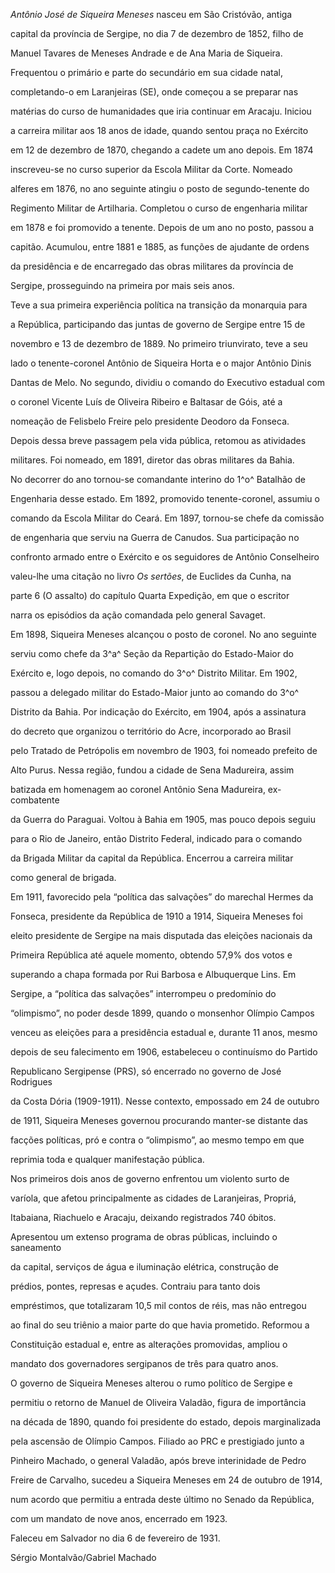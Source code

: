 

*Antônio José de Siqueira Meneses* nasceu em São Cristóvão, antiga

capital da província de Sergipe, no dia 7 de dezembro de 1852, filho de

Manuel Tavares de Meneses Andrade e de Ana Maria de Siqueira.



Frequentou o primário e parte do secundário em sua cidade natal,

completando-o em Laranjeiras (SE), onde começou a se preparar nas

matérias do curso de humanidades que iria continuar em Aracaju. Iniciou

a carreira militar aos 18 anos de idade, quando sentou praça no Exército

em 12 de dezembro de 1870, chegando a cadete um ano depois. Em 1874

inscreveu-se no curso superior da Escola Militar da Corte. Nomeado

alferes em 1876, no ano seguinte atingiu o posto de segundo-tenente do

Regimento Militar de Artilharia. Completou o curso de engenharia militar

em 1878 e foi promovido a tenente. Depois de um ano no posto, passou a

capitão. Acumulou, entre 1881 e 1885, as funções de ajudante de ordens

da presidência e de encarregado das obras militares da província de

Sergipe, prosseguindo na primeira por mais seis anos.



Teve a sua primeira experiência política na transição da monarquia para

a República, participando das juntas de governo de Sergipe entre 15 de

novembro e 13 de dezembro de 1889. No primeiro triunvirato, teve a seu

lado o tenente-coronel Antônio de Siqueira Horta e o major Antônio Dinis

Dantas de Melo. No segundo, dividiu o comando do Executivo estadual com

o coronel Vicente Luís de Oliveira Ribeiro e Baltasar de Góis, até a

nomeação de Felisbelo Freire pelo presidente Deodoro da Fonseca.



Depois dessa breve passagem pela vida pública, retomou as atividades

militares. Foi nomeado, em 1891, diretor das obras militares da Bahia.

No decorrer do ano tornou-se comandante interino do 1^o^ Batalhão de

Engenharia desse estado. Em 1892, promovido tenente-coronel, assumiu o

comando da Escola Militar do Ceará. Em 1897, tornou-se chefe da comissão

de engenharia que serviu na Guerra de Canudos. Sua participação no

confronto armado entre o Exército e os seguidores de Antônio Conselheiro

valeu-lhe uma citação no livro *Os sertões*, de Euclides da Cunha, na

parte 6 (O assalto) do capítulo Quarta Expedição, em que o escritor

narra os episódios da ação comandada pelo general Savaget.



Em 1898, Siqueira Meneses alcançou o posto de coronel. No ano seguinte

serviu como chefe da 3^a^ Seção da Repartição do Estado-Maior do

Exército e, logo depois, no comando do 3^o^ Distrito Militar. Em 1902,

passou a delegado militar do Estado-Maior junto ao comando do 3^o^

Distrito da Bahia. Por indicação do Exército, em 1904, após a assinatura

do decreto que organizou o território do Acre, incorporado ao Brasil

pelo Tratado de Petrópolis em novembro de 1903, foi nomeado prefeito de

Alto Purus. Nessa região, fundou a cidade de Sena Madureira, assim

batizada em homenagem ao coronel Antônio Sena Madureira, ex-combatente

da Guerra do Paraguai. Voltou à Bahia em 1905, mas pouco depois seguiu

para o Rio de Janeiro, então Distrito Federal, indicado para o comando

da Brigada Militar da capital da República. Encerrou a carreira militar

como general de brigada.



Em 1911, favorecido pela “política das salvações” do marechal Hermes da

Fonseca, presidente da República de 1910 a 1914, Siqueira Meneses foi

eleito presidente de Sergipe na mais disputada das eleições nacionais da

Primeira República até aquele momento, obtendo 57,9% dos votos e

superando a chapa formada por Rui Barbosa e Albuquerque Lins. Em

Sergipe, a “política das salvações” interrompeu o predomínio do

“olimpismo”, no poder desde 1899, quando o monsenhor Olímpio Campos

venceu as eleições para a presidência estadual e, durante 11 anos, mesmo

depois de seu falecimento em 1906, estabeleceu o continuísmo do Partido

Republicano Sergipense (PRS), só encerrado no governo de José Rodrigues

da Costa Dória (1909-1911). Nesse contexto, empossado em 24 de outubro

de 1911, Siqueira Meneses governou procurando manter-se distante das

facções políticas, pró e contra o “olimpismo”, ao mesmo tempo em que

reprimia toda e qualquer manifestação pública.



Nos primeiros dois anos de governo enfrentou um violento surto de

varíola, que afetou principalmente as cidades de Laranjeiras, Propriá,

Itabaiana, Riachuelo e Aracaju, deixando registrados 740 óbitos.

Apresentou um extenso programa de obras públicas, incluindo o saneamento

da capital, serviços de água e iluminação elétrica, construção de

prédios, pontes, represas e açudes. Contraiu para tanto dois

empréstimos, que totalizaram 10,5 mil contos de réis, mas não entregou

ao final do seu triênio a maior parte do que havia prometido. Reformou a

Constituição estadual e, entre as alterações promovidas, ampliou o

mandato dos governadores sergipanos de três para quatro anos.



O governo de Siqueira Meneses alterou o rumo político de Sergipe e

permitiu o retorno de Manuel de Oliveira Valadão, figura de importância

na década de 1890, quando foi presidente do estado, depois marginalizada

pela ascensão de Olímpio Campos. Filiado ao PRC e prestigiado junto a

Pinheiro Machado, o general Valadão, após breve interinidade de Pedro

Freire de Carvalho, sucedeu a Siqueira Meneses em 24 de outubro de 1914,

num acordo que permitiu a entrada deste último no Senado da República,

com um mandato de nove anos, encerrado em 1923.



Faleceu em Salvador no dia 6 de fevereiro de 1931.



Sérgio Montalvão/Gabriel Machado



